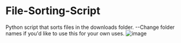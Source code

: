 # File-Sorting-Script
Python script that sorts files in the downloads folder.
--Change folder names if you'd like to use this for your own uses.
![image](https://github.com/user-attachments/assets/36f42c7b-e8ca-434d-a46e-3b685eb07955)
